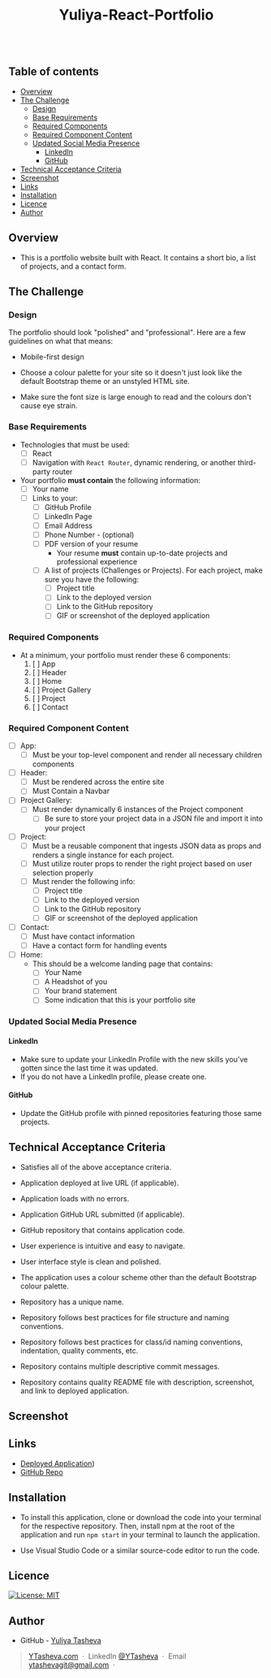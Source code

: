 
<h1 align="center">Yuliya-React-Portfolio</h1>
  <br>
  <a href="https://github.com/YTasheva">
      <img src="https://img.shields.io/badge/SayThanks.io-%E2%98%BC-1EAEDB.svg?style=for-thebadge" alt=""></a>
  <a href="https://github.com/YTasheva/Yuliya-React-Portfolio/graphs/contributors">
      <img src="https://img.shields.io/github/contributors/YTasheva/Yuliya-React-Portfolio.svg?style=for-the-badge" alt=""></a>
  <a href="https://github.com/YTasheva/Yuliya-React-Portfolio/issues">
      <img src="https://img.shields.io/github/issues/YTasheva/yuliya-react-portfolio.svg?style=for-the-badge" alt=""></a>
  <a href="https://github.com/YTasheva/Yuliya-React-Portfolio/network/members">
      <img src="https://img.shields.io/github/forks/YTasheva/yuliya-react-portfolio.svg?style=for-the-badge" alt=""></a>


## Table of contents

- [Overview](#overview)
- [The Challenge](#the-challenge)
    - [Design](#design)
    - [Base Requirements](#base-requirements)
    - [Required Components](#required-components)
    - [Required Component Content](#required-component-content)
    - [Updated Social Media Presence](#updated-social-media-presence)
        - [LinkedIn](#linkedin)
        - [GitHub](#github)
- [Technical Acceptance Criteria](#acceptance-criteria)
- [Screenshot](#screenshot)
- [Links](#links)
- [Installation](#installation)
- [Licence](#licence)
- [Author](#author)

## Overview

- This is a portfolio website built with React. It contains a short bio, a list of projects, and a contact form.

## The Challenge

### Design

The portfolio should look "polished" and "professional". Here are a few guidelines on what that means:

* Mobile-first design

* Choose a colour palette for your site so it doesn't just look like the default Bootstrap theme or an unstyled HTML site.

* Make sure the font size is large enough to read and the colours don't cause eye strain.

### Base Requirements

* Technologies that must be used:
  * [ ] React
  * [ ] Navigation with `React Router`, dynamic rendering, or another third-party router
* Your portfolio **must contain** the following information:
  * [ ] Your name
  * [ ] Links to your:
    * [ ] GitHub Profile
    * [ ] LinkedIn Page
    * [ ] Email Address
    * [ ] Phone Number - (optional)
    * [ ] PDF version of your resume
      * Your resume **must** contain up-to-date projects and professional experience
    * [ ] A list of projects (Challenges or Projects). For each project, make sure you have the following:
      * [ ] Project title
      * [ ] Link to the deployed version
      * [ ] Link to the GitHub repository
      * [ ] GIF or screenshot of the deployed application

### Required Components

* At a minimum, your portfolio must render these 6 components:
  1. [ ] App
  2. [ ] Header
  3. [ ] Home
  4. [ ] Project Gallery
  5. [ ] Project
  6. [ ] Contact

### Required Component Content

* [ ] App:
  * [ ] Must be your top-level component and render all necessary children components
* [ ] Header:
  * [ ] Must be rendered across the entire site
  * [ ] Must Contain a Navbar
* [ ] Project Gallery:
  * [ ] Must render dynamically 6 instances of the Project component
    * [ ] Be sure to store your project data in a JSON file and import it into your project
* [ ] Project:
  * [ ] Must be a reusable component that ingests JSON data as props and renders a single instance for each project.
  * [ ] Must utilize router props to render the right project based on user selection properly
  * [ ] Must render the following info:
    * [ ] Project title
    * [ ] Link to the deployed version
    * [ ] Link to the GitHub repository
    * [ ] GIF or screenshot of the deployed application
* [ ] Contact:
  * [ ] Must have contact information
  * [ ] Have a contact form for handling events
* [ ] Home:
  * This should be a welcome landing page that contains:
    * [ ] Your Name
    * [ ] A Headshot of you
    * [ ] Your brand statement
    * [ ] Some indication that this is your portfolio site

### Updated Social Media Presence

#### LinkedIn

* Make sure to update your LinkedIn Profile with the new skills you've gotten since the last time it was updated.
* If you do not have a LinkedIn profile, please create one.

#### GitHub

* Update the GitHub profile with pinned repositories featuring those same projects.

## Technical Acceptance Criteria

* Satisfies all of the above acceptance criteria.

* Application deployed at live URL (if applicable).

* Application loads with no errors.

* Application GitHub URL submitted (if applicable).

* GitHub repository that contains application code.

* User experience is intuitive and easy to navigate.

* User interface style is clean and polished.

* The application uses a colour scheme other than the default Bootstrap colour palette.

* Repository has a unique name.

* Repository follows best practices for file structure and naming conventions.

* Repository follows best practices for class/id naming conventions, indentation, quality comments, etc.

* Repository contains multiple descriptive commit messages.

* Repository contains quality README file with description, screenshot, and link to deployed application.

## Screenshot

## Links

- [Deployed Application](https://yuliya-react-portfolio.netlify.app/))
- [GitHub Repo](https://github.com/YTasheva/Yuliya-React-Portfolio)

## Installation

* To install this application, clone or download 
the code into your terminal for the respective repository. Then, install npm at the root of the application and run `npm start` in your terminal to launch the application.

* Use Visual Studio Code or a similar source-code editor to run the code.

## Licence

[![License: MIT](https://img.shields.io/badge/License-MIT-yellow.svg)](https://opensource.org/licenses/MIT)

## Author

- GitHub - [Yuliya Tasheva](https://github.com/YTasheva)

> [YTasheva.com](#) &nbsp;&middot;&nbsp;
> LinkedIn [@YTasheva](https://github.com/YTasheva) &nbsp;&middot;&nbsp;
> Email [ytashevagit@gmail.com](#) &nbsp;&middot;&nbsp;
  


